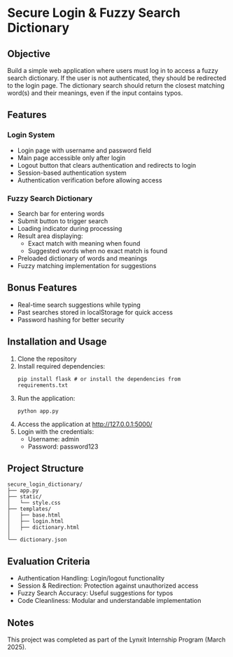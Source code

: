 # Secure Login & Fuzzy Search Dictionary

## Objective

Build a simple web application where users must log in to access a fuzzy search dictionary. If the user is not authenticated, they should be redirected to the login page. The dictionary search should return the closest matching word(s) and their meanings, even if the input contains typos.

## Features

### Login System

- Login page with username and password field
- Main page accessible only after login
- Logout button that clears authentication and redirects to login
- Session-based authentication system
- Authentication verification before allowing access

### Fuzzy Search Dictionary

- Search bar for entering words
- Submit button to trigger search
- Loading indicator during processing
- Result area displaying:
  - Exact match with meaning when found
  - Suggested words when no exact match is found
- Preloaded dictionary of words and meanings
- Fuzzy matching implementation for suggestions

## Bonus Features

- Real-time search suggestions while typing
- Past searches stored in localStorage for quick access
- Password hashing for better security

## Installation and Usage

1. Clone the repository
2. Install required dependencies:
   ```
   pip install flask # or install the dependencies from requirements.txt
   ```
3. Run the application:
   ```
   python app.py
   ```
4. Access the application at http://127.0.0.1:5000/
5. Login with the credentials:
   - Username: admin
   - Password: password123

## Project Structure

```
secure_login_dictionary/
├── app.py
├── static/
│   └── style.css
├── templates/
│   ├── base.html
│   ├── login.html
│   ├── dictionary.html
│
└── dictionary.json
```

## Evaluation Criteria

- Authentication Handling: Login/logout functionality
- Session & Redirection: Protection against unauthorized access
- Fuzzy Search Accuracy: Useful suggestions for typos
- Code Cleanliness: Modular and understandable implementation

## Notes

This project was completed as part of the Lynxit Internship Program (March 2025).

